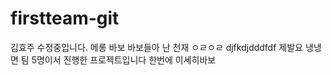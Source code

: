 # firstteam-git
김효주 수정중입니다.
메롱
바보
바보들아 난 천재
ㅇㄹㅇㄹ
djfkdjdddfdf
제발요
냉냉면
 팀 5명이서 진행한 프로젝트입니다
 한번에
 이세히바보